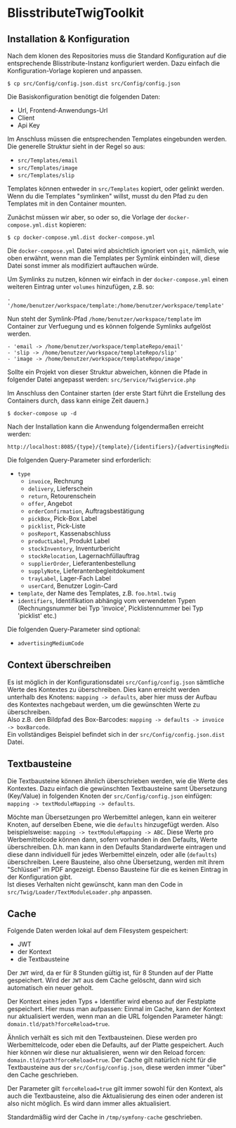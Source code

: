 # BlisstributeTwigToolkit

## Installation & Konfiguration

Nach dem klonen des Repositories muss die Standard Konfiguration auf die entsprechende Blisstribute-Instanz konfiguriert werden.
Dazu einfach die Konfiguration-Vorlage kopieren und anpassen.

    $ cp src/Config/config.json.dist src/Config/config.json

Die Basiskonfiguration benötigt die folgenden Daten:
- Url, Frontend-Anwendungs-Url
- Client
- Api Key

Im Anschluss müssen die entsprechenden Templates eingebunden werden. 
Die generelle Struktur sieht in der Regel so aus:

- `src/Templates/email`
- `src/Templates/image`
- `src/Templates/slip`

Templates können entweder in `src/Templates` kopiert, oder gelinkt werden. Wenn du die Templates "symlinken" willst, musst
du den Pfad zu den Templates mit in den Container mounten. 

Zunächst müssen wir aber, so oder so, die Vorlage der `docker-compose.yml.dist` kopieren:

    $ cp docker-compose.yml.dist docker-compose.yml

Die `docker-compose.yml` Datei wird absichtlich ignoriert von `git`, nämlich, wie oben erwähnt, wenn man die Templates per
Symlink einbinden will, diese Datei sonst immer als modifiziert auftauchen würde.

Um Symlinks zu nutzen, können wir einfach in der `docker-compose.yml` einen weiteren Eintrag
unter `volumes` hinzufügen, z.B. so:

    - '/home/benutzer/workspace/template:/home/benutzer/workspace/template'

Nun steht der Symlink-Pfad `/home/benutzer/workspace/template` im Container zur Verfuegung und es können folgende Symlinks aufgelöst werden.

    - 'email -> /home/benutzer/workspace/templateRepo/email'
    - 'slip -> /home/benutzer/workspace/templateRepo/slip'
    - 'image -> /home/benutzer/workspace/templateRepo/image'

Sollte ein Projekt von dieser Struktur abweichen, können die Pfade in folgender
Datei angepasst werden: `src/Service/TwigService.php`

Im Anschluss den Container starten (der erste Start führt die Erstellung des Containers durch, dass kann einige Zeit dauern.)

    $ docker-compose up -d

Nach der Installation kann die Anwendung folgendermaßen erreicht werden:

    http://localhost:8085/{type}/{template}/{identifiers}/{advertisingMediumCode}

Die folgenden Query-Parameter sind erforderlich:

- `type`
    - `invoice`, Rechnung
    - `delivery`, Lieferschein
    - `return`, Retourenschein
    - `offer`, Angebot
    - `orderConfirmation`, Auftragsbestätigung
    - `pickBox`, Pick-Box Label
    - `picklist`, Pick-Liste
    - `posReport`, Kassenabschluss
    - `productLabel`, Produkt Label
    - `stockInventory`, Inventurbericht
    - `stockRelocation`, Lagernachfüllauftrag
    - `supplierOrder`, Lieferantenbestellung
    - `supplyNote`, Lieferantenbegleitdokument
    - `trayLabel`, Lager-Fach Label
    - `userCard`, Benutzer Login-Card 
- `template`, der Name des Templates, z.B. `foo.html.twig`
- `identifiers`, Identifikation abhängig vom verwendeten Typen (Rechnungsnummer bei Typ 'invoice', Picklistennummer bei Typ 'picklist' etc.)

Die folgenden Query-Parameter sind optional:

- `advertisingMediumCode`
    
## Context überschreiben

Es ist möglich in der Konfigurationsdatei `src/Config/config.json` sämtliche Werte des Kontextes zu überschreiben.
Dies kann erreicht werden unterhalb des Knotens: `mapping -> defaults`, aber hier muss der Aufbau des Kontextes 
nachgebaut werden, um die gewünschten Werte zu überschreiben.  
Also z.B. den Bildpfad des Box-Barcodes: `mapping -> defaults -> invoice -> boxBarcode`.  
Ein vollständiges Beispiel befindet sich in der `src/Config/config.json.dist` Datei.

## Textbausteine

Die Textbausteine können ähnlich überschrieben werden, wie die Werte des Kontextes. Dazu einfach die gewünschten Textbausteine
samt Übersetzung (Key/Value) in folgenden Knoten der `src/Config/config.json` einfügen: `mapping -> textModuleMapping -> defaults`.

Möchte man Übersetzungen pro Werbemittel anlegen, kann ein weiterer Knoten, auf derselben Ebene, wie die `defaults` hinzugefügt werden.
Also beispielsweise: `mapping -> textModuleMapping -> ABC`. Diese Werte pro Werbemittelcode können dann, sofern vorhanden in den Defaults,
Werte überschreiben. D.h. man kann in den Defaults Standardwerte eintragen und diese dann individuell für jedes Werbemittel einzeln, oder alle (`defaults`) überschreiben.
Leere Bausteine, also ohne Übersetzung, werden mit ihrem "Schlüssel" im PDF angezeigt. Ebenso Bausteine für die es keinen Eintrag
in der Konfiguration gibt.  
Ist dieses Verhalten nicht gewünscht, kann man den Code in `src/Twig/Loader/TextModuleLoader.php` anpassen.

## Cache

Folgende Daten werden lokal auf dem Filesystem gespeichert:

- JWT
- der Kontext
- die Textbausteine

Der `JWT` wird, da er für 8 Stunden gültig ist, für 8 Stunden auf der Platte gespeichert. Wird der `JWT` aus dem Cache
gelöscht, dann wird sich automatisch ein neuer geholt.

Der Kontext eines jeden Typs + Identifier wird ebenso auf der Festplatte gespeichert. Hier muss man aufpassen: Einmal im Cache,
kann der Kontext nur aktualisiert werden, wenn man an die URL folgenden Parameter hängt: `domain.tld/path?forceReload=true`.

Ähnlich verhält es sich mit den Textbausteinen. Diese werden pro Werbemittelcode, oder eben die Defaults, auf der Platte gespeichert.
Auch hier können wir diese nur aktualisieren, wenn wir den Reload forcen: `domain.tld/path?forceReload=true`.
Der Cache gilt natürlich nicht für die Textbausteine aus der `src/Config/config.json`, diese werden immer "über" den Cache geschrieben.

Der Parameter gilt `forceReload=true` gilt immer sowohl für den Kontext, als auch die Textbausteine, also die Aktualisierung des einen
oder anderen ist also nicht möglich. Es wird dann immer alles aktualisiert.

Standardmäßig wird der Cache in `/tmp/symfony-cache` geschrieben.